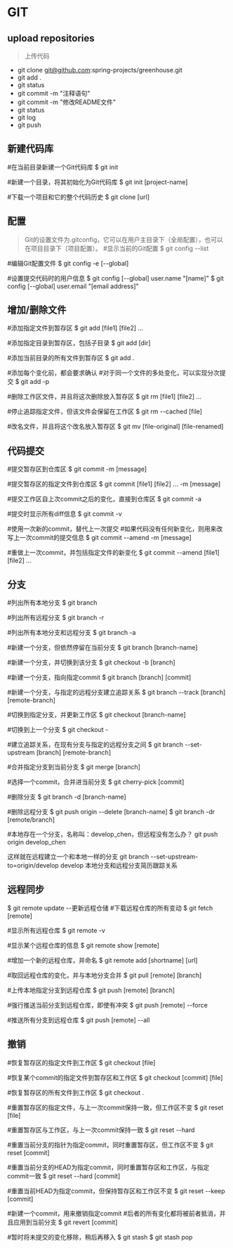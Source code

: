 #  GIT
## upload repositories
> 上传代码  
-  git clone git@github.com:spring-projects/greenhouse.git
- git add .
- git status
- git commit -m "注释语句"
- git commit -m "修改README文件" 
- git status
- git log
- git push

## 新建代码库
#在当前目录新建一个Git代码库
$ git init

#新建一个目录，将其初始化为Git代码库
$ git init [project-name]

#下载一个项目和它的整个代码历史
$ git clone [url]
## 配置
> Git的设置文件为.gitconfig，它可以在用户主目录下（全局配置），也可以在项目目录下（项目配置）。
#显示当前的Git配置
$ git config --list

#编辑Git配置文件
$ git config -e [--global]

#设置提交代码时的用户信息
$ git config [--global] user.name "[name]"
$ git config [--global] user.email "[email address]"
## 增加/删除文件
#添加指定文件到暂存区
$ git add [file1] [file2] ...

#添加指定目录到暂存区，包括子目录
$ git add [dir]

#添加当前目录的所有文件到暂存区
$ git add .

#添加每个变化前，都会要求确认
#对于同一个文件的多处变化，可以实现分次提交
$ git add -p

#删除工作区文件，并且将这次删除放入暂存区
$ git rm [file1] [file2] ...

#停止追踪指定文件，但该文件会保留在工作区
$ git rm --cached [file]

#改名文件，并且将这个改名放入暂存区
$ git mv [file-original] [file-renamed]
## 代码提交
#提交暂存区到仓库区
$ git commit -m [message]

#提交暂存区的指定文件到仓库区
$ git commit [file1] [file2] ... -m [message]

#提交工作区自上次commit之后的变化，直接到仓库区
$ git commit -a

#提交时显示所有diff信息
$ git commit -v

#使用一次新的commit，替代上一次提交
#如果代码没有任何新变化，则用来改写上一次commit的提交信息
$ git commit --amend -m [message]

#重做上一次commit，并包括指定文件的新变化
$ git commit --amend [file1] [file2] ...
## 分支
#列出所有本地分支
$ git branch

#列出所有远程分支
$ git branch -r

#列出所有本地分支和远程分支
$ git branch -a

#新建一个分支，但依然停留在当前分支
$ git branch [branch-name]

#新建一个分支，并切换到该分支
$ git checkout -b [branch]

#新建一个分支，指向指定commit
$ git branch [branch] [commit]

#新建一个分支，与指定的远程分支建立追踪关系
$ git branch --track [branch] [remote-branch]

#切换到指定分支，并更新工作区
$ git checkout [branch-name]

#切换到上一个分支
$ git checkout -

#建立追踪关系，在现有分支与指定的远程分支之间
$ git branch --set-upstream [branch] [remote-branch]

#合并指定分支到当前分支
$ git merge [branch]

#选择一个commit，合并进当前分支
$ git cherry-pick [commit]

#删除分支
$ git branch -d [branch-name]

#删除远程分支
$ git push origin --delete [branch-name]
$ git branch -dr [remote/branch]

#本地存在一个分支，名称叫：develop_chen，但远程没有怎么办？
git push origin develop_chen

这样就在远程建立一个和本地一样的分支 
git branch --set-upstream-to=origin/develop  develop  本地分支和远程分支简历跟踪关系
## 远程同步
$ git remote update  --更新远程仓储
#下载远程仓库的所有变动
$ git fetch [remote]

#显示所有远程仓库
$ git remote -v

#显示某个远程仓库的信息
$ git remote show [remote]

#增加一个新的远程仓库，并命名
$ git remote add [shortname] [url]

#取回远程仓库的变化，并与本地分支合并
$ git pull [remote] [branch]

#上传本地指定分支到远程仓库
$ git push [remote] [branch]

#强行推送当前分支到远程仓库，即使有冲突
$ git push [remote] --force

#推送所有分支到远程仓库
$ git push [remote] --all

## 撤销
#恢复暂存区的指定文件到工作区
$ git checkout [file]

#恢复某个commit的指定文件到暂存区和工作区
$ git checkout [commit] [file]

#恢复暂存区的所有文件到工作区
$ git checkout .

#重置暂存区的指定文件，与上一次commit保持一致，但工作区不变
$ git reset [file]

#重置暂存区与工作区，与上一次commit保持一致
$ git reset --hard

#重置当前分支的指针为指定commit，同时重置暂存区，但工作区不变
$ git reset [commit]

#重置当前分支的HEAD为指定commit，同时重置暂存区和工作区，与指定commit一致
$ git reset --hard [commit]

#重置当前HEAD为指定commit，但保持暂存区和工作区不变
$ git reset --keep [commit]

#新建一个commit，用来撤销指定commit
#后者的所有变化都将被前者抵消，并且应用到当前分支
$ git revert [commit]

#暂时将未提交的变化移除，稍后再移入
$ git stash
$ git stash pop
